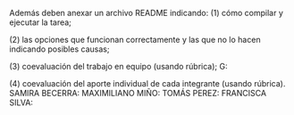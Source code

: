 Además deben anexar un archivo README indicando: 
(1) cómo compilar y ejecutar la tarea; 


(2) las opciones que funcionan correctamente y las que no lo hacen indicando posibles causas;


(3) coevaluación del trabajo en equipo (usando rúbrica);
G: 

(4) coevaluación del aporte individual de cada integrante (usando rúbrica).
SAMIRA BECERRA: 
MAXIMILIANO MIÑO: 
TOMÁS PEREZ: 
FRANCISCA SILVA: 


